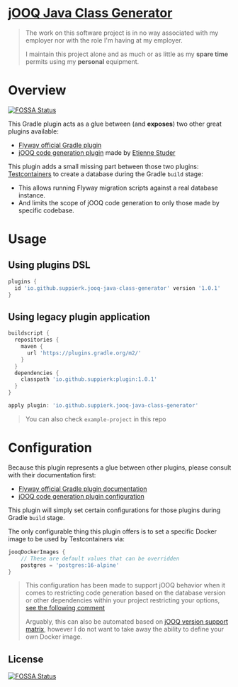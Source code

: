[jOOQ Java Class Generator](https://plugins.gradle.org/plugin/io.github.suppierk.jooq-java-class-generator)
=========================

> The work on this software project is in no way associated with my employer nor with the role I'm having at my
> employer.
>
> I maintain this project alone and as much or as little as my **spare time** permits using my **personal** equipment.

# Overview
[![FOSSA Status](https://app.fossa.com/api/projects/git%2Bgithub.com%2FSuppieRK%2Fjooq-java-class-generator.svg?type=shield)](https://app.fossa.com/projects/git%2Bgithub.com%2FSuppieRK%2Fjooq-java-class-generator?ref=badge_shield)


This Gradle plugin acts as a glue between (and **exposes**) two other great plugins available:

- [Flyway official Gradle plugin](https://plugins.gradle.org/plugin/org.flywaydb.flyway)
- [jOOQ code generation plugin](https://github.com/etiennestuder/gradle-jooq-plugin) made
  by [Etienne Studer](https://github.com/etiennestuder)

This plugin adds a small missing part between those two plugins: [Testcontainers](https://testcontainers.com/) to create
a database during the Gradle `build` stage:

- This allows running Flyway migration scripts against a real database instance.
- And limits the scope of jOOQ code generation to only those made by specific codebase.

# Usage

## Using plugins DSL

```groovy
plugins {
  id 'io.github.suppierk.jooq-java-class-generator' version '1.0.1'
}
```

## Using legacy plugin application

```groovy
buildscript {
  repositories {
    maven {
      url 'https://plugins.gradle.org/m2/'
    }
  }
  dependencies {
    classpath 'io.github.suppierk:plugin:1.0.1'
  }
}

apply plugin: 'io.github.suppierk.jooq-java-class-generator'
```

> You can also check `example-project` in this repo

# Configuration

Because this plugin represents a glue between other plugins, please consult with their documentation first:

- [Flyway official Gradle plugin documentation](https://documentation.red-gate.com/fd/gradle-task-184127407.html)
- [jOOQ code generation plugin configuration](https://github.com/etiennestuder/gradle-jooq-plugin?tab=readme-ov-file#configuration)

This plugin will simply set certain configurations for those plugins during Gradle `build` stage.

The only configurable thing this plugin offers is to set a specific Docker image to be used by Testcontainers via:

```groovy
jooqDockerImages {
    // These are default values that can be overridden
    postgres = 'postgres:16-alpine'
}
```

> This configuration has been made to support jOOQ behavior when it comes to restricting code generation based on the
> database version or other dependencies within your project restricting your
> options, [see the following comment](https://github.com/jOOQ/jOOQ/issues/12985#issuecomment-1030621355)
>
> Arguably, this can also be automated based on [jOOQ version support matrix](https://www.jooq.org/download/support-matrix),
> however I do not want to take away the ability to define your own Docker image.


## License
[![FOSSA Status](https://app.fossa.com/api/projects/git%2Bgithub.com%2FSuppieRK%2Fjooq-java-class-generator.svg?type=large)](https://app.fossa.com/projects/git%2Bgithub.com%2FSuppieRK%2Fjooq-java-class-generator?ref=badge_large)
